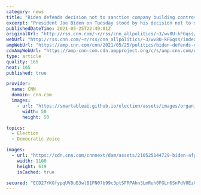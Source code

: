```yaml
---
category: news
title: "Biden defends decision not to sanction company building controversial Russian gas pipeline"
excerpt: "President Joe Biden on Tuesday stood by his decision not to sanction the company in charge of building Russia's Nord Stream 2 gas pipeline, characterizing the move as protecting relationships with European allies.\n    \n"
publishedDateTime: 2021-05-25T22:49:01Z
originalUrl: "http://rss.cnn.com/~r/rss/cnn_allpolitics/~3/wv8U-kFGqss/index.html"
webUrl: "http://rss.cnn.com/~r/rss/cnn_allpolitics/~3/wv8U-kFGqss/index.html"
ampWebUrl: "https://amp.cnn.com/cnn/2021/05/25/politics/biden-defends-decision-russian-gas-pipeline/index.html"
cdnAmpWebUrl: "https://amp-cnn-com.cdn.ampproject.org/c/s/amp.cnn.com/cnn/2021/05/25/politics/biden-defends-decision-russian-gas-pipeline/index.html"
type: article
quality: 165
heat: 165
published: true

provider:
  name: CNN
  domain: cnn.com
  images:
    - url: "https://smartableai.github.io/election/assets/images/organizations/cnn.com-50x50.jpg"
      width: 50
      height: 50

topics:
  - Election
  - Democratic Voice

images:
  - url: "https://cdn.cnn.com/cnnnext/dam/assets/210525144729-biden-afghanistan-0414-super-tease.jpg"
    width: 1100
    height: 619
    isCached: true

secured: "ECD27YKGfypqUV8uB3wlB1FN07b99c3ptSFRPAhn3LmRuh0FGLn6SnPdV0EzQFA6T9OAF8C6hoTwM8x3hg2J/IfyHTWPEmRqiD+ezCiOEsLUhuGggSKbxP08OGnTVLQPoarcI4XIVJDvVjiM8u/7eCO4HnNpyvQ0OFyIWVRj3Q7PaueF2DPQXJPxw1IJTEqLQClP+j2K4TxF/UVZ8pgYpdc2s0TGrTEtdiyeGoTr7ySmvCTTWH2cYkkbZRZgvbHUwL1fZC3WlBAwU+yhaWF7hK2I5tKj5eFOmMYXQYQmPndpvdw8cYTLTaegdchcRNFgv2QBsXLb3cP2mZ8wUaZjvL9Ed8+lTsPukjr26kzqlwE=;TKgbEC1cu7058D97TLnHqw=="
---
```


